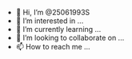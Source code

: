 - 👋 Hi, I’m @25061993S
- 👀 I’m interested in ...
- 🌱 I’m currently learning ...
- 💞️ I’m looking to collaborate on ...
- 📫 How to reach me ...

<!---
25061993S/25061993S is a ✨ special ✨ repository because its `README.md` (this file) appears on your GitHub profile.
You can click the Preview link to take a look at your changes.
--->
